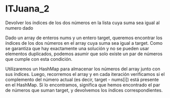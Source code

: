 # ITJuana_2
Devolver los índices de los dos números en la lista cuya suma sea igual al numero dado

Dado un array de enteros nums y un entero target, queremos encontrar los índices de los dos números en el array cuya suma sea igual a target. Como se garantiza que hay exactamente una solución y no se pueden usar elementos duplicados, podemos asumir que solo existe un par de números que cumple con esta condición.

Utilizaremos un HashMap para almacenar los números del array junto con sus índices. Luego, recorremos el array y en cada iteración verificamos si el complemento del número actual (es decir, target - nums[i]) está presente en el HashMap. Si lo encontramos, significa que hemos encontrado el par de números que suman target, y devolvemos los índices correspondientes.

